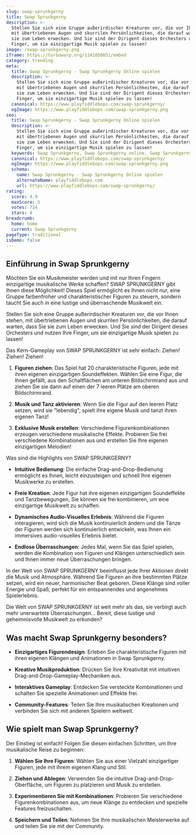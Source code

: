```yaml
---
slug: swap-sprunkgerny
title: Swap Sprunkgerny
description: >-
  Stellen Sie sich eine Gruppe außerirdischer Kreaturen vor, die vor Ihnen stehen, 
  mit übertriebenen Augen und skurrilen Persönlichkeiten, die darauf warten, dass Sie 
  sie zum Leben erwecken. Und Sie sind der Dirigent dieses Orchesters und nutzen Ihre 
  Finger, um sie einzigartige Musik spielen zu lassen!
image: /swap-sprunkgerny.png
iframe: https://turbowarp.org/1141050651/embed
category: trending
meta:
  title: Swap Sprunkgerny - Swap Sprunkgerny Online spielen
  description: >-
    Stellen Sie sich eine Gruppe außerirdischer Kreaturen vor, die vor Ihnen stehen, 
    mit übertriebenen Augen und skurrilen Persönlichkeiten, die darauf warten, dass Sie 
    sie zum Leben erwecken. Und Sie sind der Dirigent dieses Orchesters und nutzen Ihre 
    Finger, um sie einzigartige Musik spielen zu lassen!
  canonical: https://www.playfiddlebops.com/swap-sprunkgerny/
  ogImage: https://www.playfiddlebops.com/swap-sprunkgerny.png
seo:
  title: Swap Sprunkgerny - Swap Sprunkgerny Online spielen
  description: >-
    Stellen Sie sich eine Gruppe außerirdischer Kreaturen vor, die vor Ihnen stehen, 
    mit übertriebenen Augen und skurrilen Persönlichkeiten, die darauf warten, dass Sie 
    sie zum Leben erwecken. Und Sie sind der Dirigent dieses Orchesters und nutzen Ihre 
    Finger, um sie einzigartige Musik spielen zu lassen!
  keywords: Swap Sprunkgerny, Swap Sprunkgerny online, Swap Sprunkgerny deutsch
  canonical: https://www.playfiddlebops.com/swap-sprunkgerny/
  ogImage: https://www.playfiddlebops.com/swap-sprunkgerny.png
  schema:
    name: Swap Sprunkgerny - Swap Sprunkgerny Online spielen
    alternateName: playfiddlebops.com
    url: https://www.playfiddlebops.com/swap-sprunkgerny/
rating:
  score: 4.9
  maxScore: 5
  votes: 724
  stars: 4
breadcrumb:
  home: home
  current: Swap Sprunkgerny
pageType: traditional
isDemo: false
---
```


## Einführung in Swap Sprunkgerny

Möchten Sie ein Musikmeister werden und mit nur Ihren Fingern einzigartige musikalische Werke schaffen? SWAP SPRUNKGERNY gibt Ihnen diese Möglichkeit! Dieses Spiel ermöglicht es Ihnen nicht nur, eine Gruppe farbenfroher und charakteristischer Figuren zu steuern, sondern taucht Sie auch in eine lustige und überraschende Musikwelt ein.

Stellen Sie sich eine Gruppe außerirdischer Kreaturen vor, die vor Ihnen stehen, mit übertriebenen Augen und skurrilen Persönlichkeiten, die darauf warten, dass Sie sie zum Leben erwecken. Und Sie sind der Dirigent dieses Orchesters und nutzen Ihre Finger, um sie einzigartige Musik spielen zu lassen!

Das Kern-Gameplay von SWAP SPRUNKGERNY ist sehr einfach: Ziehen! Ziehen! Ziehen!

1. **Figuren ziehen**: Das Spiel hat 20 charakteristische Figuren, jede mit ihren eigenen einzigartigen Soundeffekten. Wählen Sie eine Figur, die Ihnen gefällt, aus den Schaltflächen am unteren Bildschirmrand aus und ziehen Sie sie dann auf einen der 7 leeren Plätze am oberen Bildschirmrand.

1. **Musik und Tanz aktivieren**: Wenn Sie die Figur auf den leeren Platz setzen, wird sie "lebendig", spielt ihre eigene Musik und tanzt ihren eigenen Tanz!

1. **Exklusive Musik erstellen**: Verschiedene Figurenkombinationen erzeugen verschiedene musikalische Effekte. Probieren Sie frei verschiedene Kombinationen aus und erstellen Sie Ihre eigenen einzigartigen Melodien!

Was sind die Highlights von SWAP SPRUNKGERNY?

- **Intuitive Bedienung**: Die einfache Drag-and-Drop-Bedienung ermöglicht es Ihnen, leicht einzusteigen und schnell Ihre eigenen Musikwerke zu erstellen.

- **Freie Kreation**: Jede Figur hat ihre eigenen einzigartigen Soundeffekte und Tanzbewegungen, Sie können sie frei kombinieren, um eine einzigartige Musikwelt zu schaffen.

- **Dynamisches Audio-Visuelles Erlebnis**: Während die Figuren interagieren, wird sich die Musik kontinuierlich ändern und die Tänze der Figuren werden sich kontinuierlich entwickeln, was Ihnen ein immersives audio-visuelles Erlebnis bietet.

- **Endlose Überraschungen**: Jedes Mal, wenn Sie das Spiel spielen, werden die Kombination von Figuren und Klängen unterschiedlich sein und Ihnen immer neue Überraschungen bringen.

In der Welt von SWAP SPRUNKGERNY beeinflusst jede Ihrer Aktionen direkt die Musik und Atmosphäre. Während Sie Figuren an ihre bestimmten Plätze setzen, wird ein neuer, harmonischer Beat geboren. Diese Klänge sind voller Energie und Spaß, perfekt für ein entspannendes und angenehmes Spielerlebnis.

Die Welt von SWAP SPRUNKGERNY ist weit mehr als das, sie verbirgt auch mehr unerwartete Überraschungen... Bereit, diese lustige und geheimnisvolle Musikwelt zu erkunden?

## Was macht Swap Sprunkgerny besonders?

- **Einzigartiges Figurendesign**: Erleben Sie charakteristische Figuren mit ihren eigenen Klängen und Animationen in Swap Sprunkgerny.

- **Kreative Musikproduktion**: Drücken Sie Ihre Kreativität mit intuitiven Drag-and-Drop-Gameplay-Mechaniken aus.

- **Interaktives Gameplay**: Entdecken Sie versteckte Kombinationen und schalten Sie spezielle Animationen und Effekte frei.

- **Community-Features**: Teilen Sie Ihre musikalischen Kreationen und verbinden Sie sich mit anderen Spielern weltweit.

## Wie spielt man Swap Sprunkgerny?

Der Einstieg ist einfach! Folgen Sie diesen einfachen Schritten, um Ihre musikalische Reise zu beginnen:

1. **Wählen Sie Ihre Figuren**: Wählen Sie aus einer Vielzahl einzigartiger Figuren, jede mit ihrem eigenen Klang und Stil.

1. **Ziehen und Ablegen**: Verwenden Sie die intuitive Drag-and-Drop-Oberfläche, um Figuren zu platzieren und Musik zu erstellen.

1. **Experimentieren Sie mit Kombinationen**: Probieren Sie verschiedene Figurenkombinationen aus, um neue Klänge zu entdecken und spezielle Features freizuschalten.

1. **Speichern und Teilen**: Nehmen Sie Ihre musikalischen Meisterwerke auf und teilen Sie sie mit der Community.